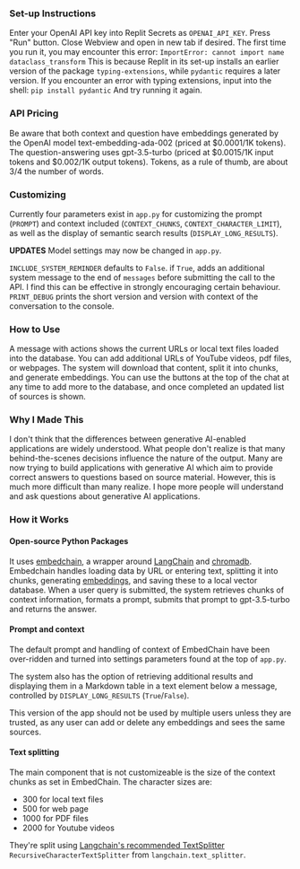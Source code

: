 ### Set-up Instructions
Enter your OpenAI API key into Replit Secrets as `OPENAI_API_KEY`. Press "Run" button. Close Webview and open in new tab if desired.
The first time you run it, you may encounter this error:
`ImportError: cannot import name dataclass_transform`
This is because Replit in its set-up installs an earlier version of the package `typing-extensions`, while `pydantic` requires a later version. If you encounter an error with typing extensions, input into the shell: 
`pip install pydantic`
And try running it again. 

### API Pricing
Be aware that both context and question have embeddings generated by the OpenAI model text-embedding-ada-002 (priced at $0.0001/1K tokens). The question-answering uses gpt-3.5-turbo (priced at $0.0015/1K input tokens and $0.002/1K output tokens). Tokens, as a rule of thumb, are about 3/4 the number of words.

### Customizing
Currently four parameters exist in `app.py` for customizing the prompt (`PROMPT`) and context included (`CONTEXT_CHUNKS`, `CONTEXT_CHARACTER_LIMIT`), as well as the display of semantic search results (`DISPLAY_LONG_RESULTS`).

**UPDATES**
Model settings may now be changed in `app.py`.

`INCLUDE_SYSTEM_REMINDER` defaults to `False`. if `True`, adds an additional system message to the end of `messages` before submitting the call to the API. I find this can be effective in strongly encouraging certain behaviour.
`PRINT_DEBUG` prints the short version and version with context of the conversation to the console. 

### How to Use
A message with actions shows the current URLs or local text files loaded into the database. You can add additional URLs of YouTube videos, pdf files, or webpages. The system will download that content, split it into chunks, and generate embeddings. You can use the buttons at the top of the chat at any time to add more to the database, and once completed an updated list of sources is shown.

### Why I Made This
I don't think that the differences between generative AI-enabled applications are widely understood. What people don't realize is that many behind-the-scenes decisions influence the nature of the output. Many are now trying to build applications with generative AI which aim to provide correct answers to questions based on source material. However, this is much more difficult than many realize. I hope more people will understand and ask questions about generative AI applications.

### How it Works
#### Open-source Python Packages
It uses [embedchain](https://github.com/embedchain/embedchain/tree/main), a wrapper around [LangChain](https://github.com/hwchase17/langchain) and [chromadb](https://github.com/chroma-core/chroma). Embedchain handles loading data by URL or entering text, splitting it into chunks, generating [embeddings](https://platform.openai.com/docs/guides/embeddings), and saving these to a local vector database. When a user query is submitted, the system retrieves chunks of context information, formats a prompt, submits that prompt to gpt-3.5-turbo and returns the answer.

#### Prompt and context
The default prompt and handling of context of EmbedChain have been over-ridden and turned into settings parameters found at the top of `app.py`.

The system also has the option of retrieving additional results and displaying them in a Markdown table in a text element below a message, controlled by `DISPLAY_LONG_RESULTS` (`True`/`False`).

This version of the app should not be used by multiple users unless they are trusted, as any user can add or delete any embeddings and sees the same sources.

#### Text splitting
The main component that is not customizeable is the size of the context chunks as set in EmbedChain. The character sizes are: 
* 300 for local text files
* 500 for web page
* 1000 for PDF files
* 2000 for Youtube videos

They're split using [Langchain's recommended TextSplitter](https://js.langchain.com/docs/modules/indexes/text_splitters/examples/recursive_character) `RecursiveCharacterTextSplitter` from `langchain.text_splitter`.





